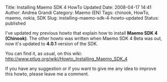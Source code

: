 Title: Installing Maemo SDK 4 HowTo Updated
Date: 2008-04-17 14:41
Author: Andrea Grandi
Category: Maemo (EN)
Tags: chinook, HowTo, maemo, nokia, SDK
Slug: installing-maemo-sdk-4-howto-updated
Status: published

I've updated my previous howto that explain how to install **Maemo SDK 4 (Chinook)**.
The other howto was written when Maemo SDK 4 Beta was out, now it's updated to
**4.0.1** version of the SDK.

You can find it, as usual, on this wiki: <http://www.ptlug.org/wiki/Howto_Installing_Maemo_SDK_4>

If you have any suggestion or if you want to give me any idea to improve
this howto, please leave me a comment.
